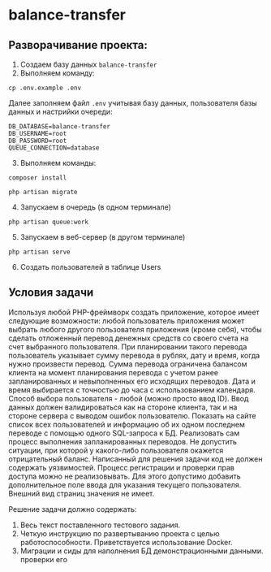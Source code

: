 # balance-transfer

## Разворачивание проекта:
1. Создаем базу данных `balance-transfer`
2. Выполняем команду:
````console
cp .env.example .env
````
Далее заполняем файл `.env` учитывая базу данных, пользователя базы данных и настрийки очереди:
````console
DB_DATABASE=balance-transfer
DB_USERNAME=root
DB_PASSWORD=root
QUEUE_CONNECTION=database
````
3. Выполняем команды:
````console
composer install
````
````console
php artisan migrate
````
4. Запускаем в очередь (в одном терминале)
````console
php artisan queue:work
````
5. Запускаем в веб-сервер (в другом терминале)
````console
php artisan serve
````
6. Создать пользователей в таблице Users


## Условия задачи

Используя любой PHP-фреймворк создать приложение, которое имеет следующие
возможности: любой пользователь приложения может выбрать любого другого пользователя
приложения (кроме себя), чтобы сделать отложенный перевод денежных средств со своего
счета на счет выбранного пользователя. При планировании такого перевода пользователь
указывает сумму перевода в рублях, дату и время, когда нужно произвести перевод. Сумма
перевода ограничена балансом клиента на момент планирования перевода с учетом ранее
запланированных и невыполненных его исходящих переводов. Дата и время выбирается с
точностью до часа с использованием календаря. Способ выбора пользователя - любой (можно
просто ввод ID). Ввод данных должен валидироваться как на стороне клиента, так и на стороне
сервера с выводом ошибок пользователю.
Показать на сайте список всех пользователей и информацию об их одном последнем
переводе с помощью одного SQL-запроса к БД.
Реализовать сам процесс выполнения запланированных переводов. Не допустить
ситуации, при которой у какого-либо пользователя окажется отрицательный баланс.
Написанный для решения задачи код не должен содержать уязвимостей. Процесс
регистрации и проверки прав доступа можно не реализовывать. Для этого допустимо добавить
дополнительное поле ввода для указания текущего пользователя. Внешний вид страниц
значения не имеет.

Решение задачи должно содержать:

1. Весь текст поставленного тестового задания.
2. Четкую
   инструкцию
   по развертыванию проекта с целью
   работоспособности. Приветствуется использование Docker.
3. Миграции и сиды для наполнения БД демонстрационными данными.
   проверки
   его
